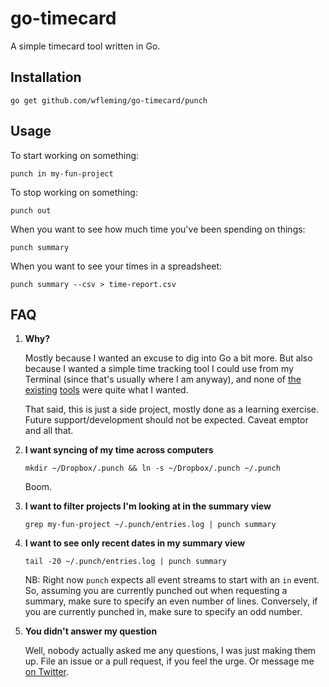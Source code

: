 go-timecard
===========

A simple timecard tool written in Go.

Installation
------------

`go get github.com/wfleming/go-timecard/punch`

Usage
-----

To start working on something:

`punch in my-fun-project`

To stop working on something:

`punch out`

When you want to see how much time you've been spending on things:

`punch summary`

When you want to see your times in a spreadsheet:

`punch summary --csv > time-report.csv`

FAQ
---

1. **Why?**

    Mostly because I wanted an excuse to dig into Go a bit more. But also
    because I wanted a simple time tracking tool I could use from my Terminal
    (since that's usually where I am anyway), and none of
    [the](http://taskwarrior.org)
    [existing](https://github.com/samg/timetrap)
    [tools](https://bitbucket.org/latestrevision/timebook/src)
    were quite what I wanted.

    That said, this is just a side project, mostly done as a learning exercise.
    Future support/development should not be expected. Caveat emptor and all
    that.

2. **I want syncing of my time across computers**

    `mkdir ~/Dropbox/.punch && ln -s ~/Dropbox/.punch ~/.punch`

    Boom.

3. **I want to filter projects I'm looking at in the summary view**

    `grep my-fun-project ~/.punch/entries.log | punch summary`

4. **I want to see only recent dates in my summary view**

    `tail -20 ~/.punch/entries.log | punch summary`

    NB: Right now `punch` expects all event streams to start with an `in` event.
    So, assuming you are currently punched out when requesting a summary, make
    sure to specify an even number of lines. Conversely, if you are currently
    punched in, make sure to specify an odd number.

5. **You didn't answer my question**

    Well, nobody actually asked me any questions, I was just making them up.
    File an issue or a pull request, if you feel the urge. Or message me
    [on Twitter](http://twitter.com/thorisalaptop).
